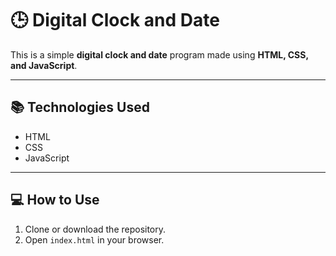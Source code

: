 # 🕒 Digital Clock and Date

This is a simple **digital clock and date** program made using **HTML, CSS, and JavaScript**.

---

## 📚 Technologies Used
- HTML  
- CSS  
- JavaScript  

---

## 💻 How to Use
1. Clone or download the repository.  
2. Open `index.html` in your browser. 
